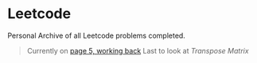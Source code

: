 # Leetcode
Personal Archive of all Leetcode problems completed. 

> Currently on [page 5, working back](https://leetcode.com/submissions/#/1)
> Last to look at _Transpose Matrix_